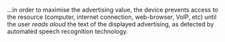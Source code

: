 <!--
.. title: Patent This
.. slug: patent-this
.. date: 2007-11-07 14:30:32-06:00
.. tags: geek
.. link: 
.. description: 
.. type: text
-->


...in order to maximise the advertising value, the device prevents
access to the resource (computer, internet connection, web-browser,
VoIP, etc) until the user *reads aloud* the text of the displayed
advertising, as detected by automated speech recognition technology.